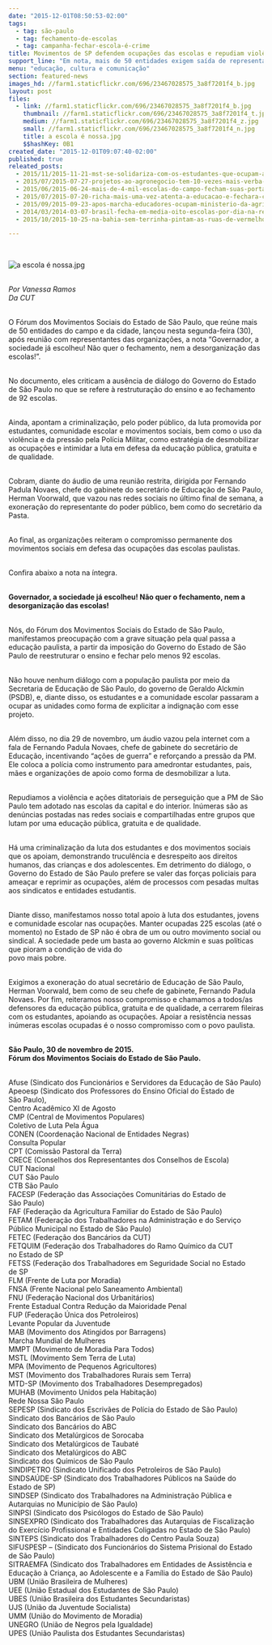 ```yaml
---
date: "2015-12-01T08:50:53-02:00"
tags:
  - tag: são-paulo
  - tag: fechamento-de-escolas
  - tag: campanha-fechar-escola-é-crime
title: Movimentos de SP defendem ocupações das escolas e repudiam violência policial
support_line: "Em nota, mais de 50 entidades exigem saída de representantes do Governo do Estado de São Paulo."
menu: "educação, cultura e comunicação"
section: featured-news
images_hd: //farm1.staticflickr.com/696/23467028575_3a8f7201f4_b.jpg
layout: post
files:
  - link: //farm1.staticflickr.com/696/23467028575_3a8f7201f4_b.jpg
    thumbnail: //farm1.staticflickr.com/696/23467028575_3a8f7201f4_t.jpg
    medium: //farm1.staticflickr.com/696/23467028575_3a8f7201f4_z.jpg
    small: //farm1.staticflickr.com/696/23467028575_3a8f7201f4_n.jpg
    title: a escola é nossa.jpg
    $$hashKey: 0B1
created_date: "2015-12-01T09:07:40-02:00"
published: true
releated_posts:
  - 2015/11/2015-11-21-mst-se-solidariza-com-os-estudantes-que-ocupam-as-escolas-na-luta-por-educacao-em-sao-paulo.md
  - 2015/07/2015-07-27-projetos-ao-agronegocio-tem-10-vezes-mais-verba-que-a-agricultura-familiar-em-sp.md
  - 2015/06/2015-06-24-mais-de-4-mil-escolas-do-campo-fecham-suas-portas-em-2014.md
  - 2015/07/2015-07-20-richa-mais-uma-vez-atenta-a-educacao-e-fechara-casas-familiares-rurais.md
  - 2015/09/2015-09-23-apos-marcha-educadores-ocupam-ministerio-da-agricultura-em-brasilia.md
  - 2014/03/2014-03-07-brasil-fecha-em-media-oito-escolas-por-dia-na-regiao-rural.md
  - 2015/10/2015-10-25-na-bahia-sem-terrinha-pintam-as-ruas-de-vermelho-em-defesa-das-escolas-do-campo.md

---
```

<p>&nbsp;</p>

<p><img alt="a escola é nossa.jpg" src="//farm1.staticflickr.com/696/23467028575_3a8f7201f4_b.jpg" /></p>

<p><br />
<em>Por Vanessa Ramos<br />
Da CUT</em></p>

<p><br />
O F&oacute;rum dos Movimentos Sociais do Estado de S&atilde;o Paulo, que re&uacute;ne mais de 50 entidades do campo e da cidade, lan&ccedil;ou nesta segunda-feira (30), ap&oacute;s reuni&atilde;o com representantes das organiza&ccedil;&otilde;es, a nota &ldquo;Governador, a sociedade j&aacute; escolheu! N&atilde;o quer o fechamento, nem a desorganiza&ccedil;&atilde;o das escolas!&rdquo;.</p>

<p><br />
No documento, eles criticam a aus&ecirc;ncia de di&aacute;logo do Governo do Estado de S&atilde;o Paulo no que se refere &agrave; restrutura&ccedil;&atilde;o do ensino e ao fechamento de 92 escolas.</p>

<p><br />
Ainda, apontam a criminaliza&ccedil;&atilde;o, pelo poder p&uacute;blico, da luta promovida por estudantes, comunidade escolar e movimentos sociais, bem como o uso da viol&ecirc;ncia e da press&atilde;o pela Pol&iacute;cia Militar, como estrat&eacute;gia de desmobilizar as ocupa&ccedil;&otilde;es e intimidar a luta em defesa da educa&ccedil;&atilde;o p&uacute;blica, gratuita e de qualidade.</p>

<p><br />
Cobram, diante do &aacute;udio de uma reuni&atilde;o restrita, dirigida por Fernando Padula Novaes, chefe do gabinete do secret&aacute;rio de Educa&ccedil;&atilde;o de S&atilde;o Paulo, Herman Voorwald, que vazou nas redes sociais no &uacute;ltimo final de semana, a exonera&ccedil;&atilde;o do representante do poder p&uacute;blico, bem como do secret&aacute;rio da Pasta.&nbsp;</p>

<p><br />
Ao final, as organiza&ccedil;&otilde;es reiteram o compromisso permanente dos movimentos sociais em defesa das ocupa&ccedil;&otilde;es das escolas paulistas.</p>

<p><br />
Confira abaixo a nota na &iacute;ntegra.</p>

<p><br />
<strong>Governador, a sociedade j&aacute; escolheu! N&atilde;o quer o&nbsp;fechamento, nem a desorganiza&ccedil;&atilde;o das escolas!</strong></p>

<p><br />
N&oacute;s, do F&oacute;rum dos Movimentos Sociais do Estado de S&atilde;o Paulo, manifestamos&nbsp;preocupa&ccedil;&atilde;o com a grave situa&ccedil;&atilde;o pela qual passa a educa&ccedil;&atilde;o paulista, a partir da&nbsp;imposi&ccedil;&atilde;o do Governo do Estado de S&atilde;o Paulo de reestruturar o ensino e fechar pelo&nbsp;menos 92 escolas.</p>

<p><br />
N&atilde;o houve nenhum di&aacute;logo com a popula&ccedil;&atilde;o paulista por meio da Secretaria de&nbsp;Educa&ccedil;&atilde;o de S&atilde;o Paulo, do governo de Geraldo Alckmin (PSDB), e, diante disso, os&nbsp;estudantes e a comunidade escolar passaram a ocupar as unidades como forma de&nbsp;explicitar a indigna&ccedil;&atilde;o com esse projeto.</p>

<p><br />
Al&eacute;m disso, no dia 29 de novembro, um &aacute;udio vazou pela internet com a fala de&nbsp;Fernando Padula Novaes, chefe de gabinete do secret&aacute;rio de Educa&ccedil;&atilde;o, incentivando&nbsp;&ldquo;a&ccedil;&otilde;es de guerra&rdquo; e refor&ccedil;ando a press&atilde;o da PM. Ele coloca a pol&iacute;cia como&nbsp;instrumento para amedrontar estudantes, pais, m&atilde;es e organiza&ccedil;&otilde;es de apoio como&nbsp;forma de desmobilizar a luta.</p>

<p><br />
Repudiamos a viol&ecirc;ncia e a&ccedil;&otilde;es ditatoriais de persegui&ccedil;&atilde;o que a PM de S&atilde;o Paulo&nbsp;tem adotado nas escolas da capital e do interior. In&uacute;meras s&atilde;o as den&uacute;ncias postadas&nbsp;nas redes sociais e compartilhadas entre grupos que lutam por uma educa&ccedil;&atilde;o p&uacute;blica,&nbsp;gratuita e de qualidade.</p>

<p><br />
H&aacute; uma criminaliza&ccedil;&atilde;o da luta dos estudantes e dos movimentos sociais que os&nbsp;apoiam, demonstrando trucul&ecirc;ncia e desrespeito aos direitos humanos, das crian&ccedil;as e&nbsp;dos adolescentes. Em detrimento do di&aacute;logo, o Governo do Estado de S&atilde;o Paulo&nbsp;prefere se valer das for&ccedil;as policiais para amea&ccedil;ar e reprimir as ocupa&ccedil;&otilde;es, al&eacute;m de&nbsp;processos com pesadas multas aos sindicatos e entidades estudantis.</p>

<p><br />
Diante disso, manifestamos nosso total apoio &agrave; luta dos estudantes, jovens e&nbsp;comunidade escolar nas ocupa&ccedil;&otilde;es. Manter ocupadas 225 escolas (at&eacute; o momento)&nbsp;no Estado de SP n&atilde;o &eacute; obra de um ou outro movimento social ou sindical. A sociedade&nbsp;pede um basta ao governo Alckmin e suas pol&iacute;ticas que pioram a condi&ccedil;&atilde;o de vida do<br />
povo mais pobre.</p>

<p><br />
Exigimos a exonera&ccedil;&atilde;o do atual secret&aacute;rio de Educa&ccedil;&atilde;o de S&atilde;o Paulo, Herman&nbsp;Voorwald, bem como de seu chefe de gabinete, Fernando Padula Novaes.&nbsp;Por fim, reiteramos nosso compromisso e chamamos a todos/as defensores da&nbsp;educa&ccedil;&atilde;o p&uacute;blica, gratuita e de qualidade, a cerrarem fileiras com os estudantes,&nbsp;apoiando as ocupa&ccedil;&otilde;es. Apoiar a resist&ecirc;ncia nessas in&uacute;meras escolas ocupadas &eacute; o&nbsp;nosso compromisso com o povo paulista.</p>

<p><br />
<strong>S&atilde;o Paulo, 30 de novembro de 2015.<br />
F&oacute;rum dos Movimentos Sociais do Estado de S&atilde;o Paulo.</strong></p>

<p><br />
Afuse (Sindicato dos Funcion&aacute;rios e Servidores da Educa&ccedil;&atilde;o de S&atilde;o&nbsp;Paulo)<br />
Apeoesp (Sindicato dos Professores do Ensino Oficial do Estado de S&atilde;o&nbsp;Paulo),<br />
Centro Acad&ecirc;mico XI de Agosto<br />
CMP (Central de Movimentos Populares)<br />
Coletivo de Luta Pela &Aacute;gua<br />
CONEN (Coordena&ccedil;&atilde;o Nacional de Entidades Negras)<br />
Consulta Popular<br />
CPT (Comiss&atilde;o Pastoral da Terra)<br />
CRECE (Conselhos dos Representantes dos Conselhos de Escola)<br />
CUT Nacional<br />
CUT S&atilde;o Paulo<br />
CTB S&atilde;o Paulo<br />
FACESP (Federa&ccedil;&atilde;o das Associa&ccedil;&otilde;es Comunit&aacute;rias do Estado de S&atilde;o&nbsp;Paulo)<br />
FAF (Federa&ccedil;&atilde;o da Agricultura Familiar do Estado de S&atilde;o Paulo)<br />
FETAM (Federa&ccedil;&atilde;o dos Trabalhadores na Administra&ccedil;&atilde;o e do Servi&ccedil;o<br />
P&uacute;blico Municipal no Estado de S&atilde;o Paulo)<br />
FETEC (Federa&ccedil;&atilde;o dos Banc&aacute;rios da CUT)<br />
FETQUIM (Federa&ccedil;&atilde;o dos Trabalhadores do Ramo Qu&iacute;mico da CUT no&nbsp;Estado de SP<br />
FETSS (Federa&ccedil;&atilde;o dos Trabalhadores em Seguridade Social no Estado de&nbsp;SP<br />
FLM (Frente de Luta por Moradia)<br />
FNSA (Frente Nacional pelo Saneamento Ambiental)<br />
FNU (Federa&ccedil;&atilde;o Nacional dos Urbanit&aacute;rios)<br />
Frente Estadual Contra Redu&ccedil;&atilde;o da Maioridade Penal<br />
FUP (Federa&ccedil;&atilde;o &Uacute;nica dos Petroleiros)<br />
Levante Popular da Juventude<br />
MAB (Movimento dos Atingidos por Barragens)<br />
Marcha Mundial de Mulheres<br />
MMPT (Movimento de Moradia Para Todos)<br />
MSTL (Movimento Sem Terra de Luta)<br />
MPA (Movimento de Pequenos Agricultores)<br />
MST (Movimento dos Trabalhadores Rurais sem Terra)<br />
MTD-SP (Movimento dos Trabalhadores Desempregados)<br />
MUHAB (Movimento Unidos pela Habita&ccedil;&atilde;o)<br />
Rede Nossa S&atilde;o Paulo<br />
SEPESP (Sindicato dos Escriv&atilde;es de Pol&iacute;cia do Estado de S&atilde;o Paulo)<br />
Sindicato dos Banc&aacute;rios de S&atilde;o Paulo<br />
Sindicato dos Banc&aacute;rios do ABC<br />
Sindicato dos Metal&uacute;rgicos de Sorocaba<br />
Sindicato dos Metal&uacute;rgicos de Taubat&eacute;<br />
Sindicato dos Metal&uacute;rgicos do ABC<br />
Sindicato dos Qu&iacute;micos de S&atilde;o Paulo<br />
SINDIPETRO (Sindicato Unificado dos Petroleiros de S&atilde;o Paulo)<br />
SINDSA&Uacute;DE-SP (Sindicato dos Trabalhadores P&uacute;blicos na Sa&uacute;de do<br />
Estado de SP)<br />
SINDSEP (Sindicato dos Trabalhadores na Administra&ccedil;&atilde;o P&uacute;blica e<br />
Autarquias no Munic&iacute;pio de S&atilde;o Paulo)<br />
SINPSI (Sindicato dos Psic&oacute;logos do Estado de S&atilde;o Paulo)<br />
SINSEXPRO (Sindicato dos Trabalhadores das Autarquias de Fiscaliza&ccedil;&atilde;o<br />
do Exerc&iacute;cio Profissional e Entidades Coligadas no Estado de S&atilde;o Paulo)<br />
SINTEPS (Sindicato dos Trabalhadores do Centro Paula Souza)<br />
SIFUSPESP &ndash; (Sindicato dos Funcion&aacute;rios do Sistema Prisional do Estado<br />
de S&atilde;o Paulo)<br />
SITRAEMFA (Sindicato dos Trabalhadores em Entidades de Assist&ecirc;ncia e<br />
Educa&ccedil;&atilde;o &agrave; Crian&ccedil;a, ao Adolescente e a Fam&iacute;lia do Estado de S&atilde;o Paulo)<br />
UBM (Uni&atilde;o Brasileira de Mulheres)<br />
UEE (Uni&atilde;o Estadual dos Estudantes de S&atilde;o Paulo)<br />
UBES (Uni&atilde;o Brasileira dos Estudantes Secundaristas)<br />
UJS (Uni&atilde;o da Juventude Socialista)<br />
UMM (Uni&atilde;o do Movimento de Moradia)<br />
UNEGRO (Uni&atilde;o de Negros pela Igualdade)<br />
UPES (Uni&atilde;o Paulista dos Estudantes Secundaristas)</p>
